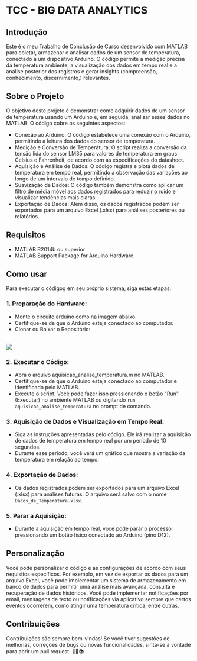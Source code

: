 # TCC - BIG DATA ANALYTICS

## Introdução

Este é o meu Trabalho de Conclusão de Curso desenvolvido com MATLAB para coletar, armazenar e analisar dados de um sensor de temperatura, conectado a um dispositivo Arduino. O código permite a medição precisa da temperatura ambiente, a visualização dos dados em tempo real e a análise posterior dos registros e gerar insights (compreensão, conhecimento, discernimento,) relevantes.

## Sobre o Projeto

O objetivo deste projeto é demonstrar como adquirir dados de um sensor de temperatura usando um Arduino e, em seguida, analisar esses dados no MATLAB. O código cobre os seguintes aspectos:

- Conexão ao Arduino: O código estabelece uma conexão com o Arduino, permitindo a leitura dos dados do sensor de temperatura.
- Medição e Conversão de Temperatura: O script realiza a conversão da tensão lida do sensor LM35 para valores de temperatura em graus Celsius e Fahrenheit, de acordo com as especificações do datasheet.
- Aquisição e Análise de Dados: O código registra e plota dados de temperatura em tempo real, permitindo a observação das variações ao longo de um intervalo de tempo definido.
- Suavização de Dados: O código também demonstra como aplicar um filtro de média móvel aos dados registrados para reduzir o ruído e visualizar tendências mais claras.
- Exportação de Dados: Além disso, os dados registrados podem ser exportados para um arquivo Excel (.xlsx) para análises posteriores ou relatórios.

## Requisitos 

- MATLAB R2014b ou superior
- MATLAB Support Package for Arduino Hardware

## Como usar 

Para executar o códigog em seu próprio sistema, siga estas etapas:

### 1. Preparação do Hardware:

- Monte o circuito arduino como na imagem abaixo.
- Certifique-se de que o Arduino esteja conectado ao computador.
- Clonar ou Baixar o Repositório:

<br><img src="https://cdn.discordapp.com/attachments/1002050908156334082/1153109437100347413/Medidor_de_Temperatura.png">

### 2. Executar o Código:

- Abra o arquivo aquisicao_analise_temperatura.m no MATLAB.
- Certifique-se de que o Arduino esteja conectado ao computador e identificado pelo MATLAB.
- Execute o script. Você pode fazer isso pressionando o botão "Run" (Executar) no ambiente MATLAB ou digitando `run aquisicao_analise_temperatura` no prompt de comando.

### 3. Aquisição de Dados e Visualização em Tempo Real:

- Siga as instruções apresentadas pelo código. Ele irá realizar a aquisição de dados de temperatura em tempo real por um período de 10 segundos.
- Durante esse período, você verá um gráfico que mostra a variação da temperatura em relação ao tempo.

### 4. Exportação de Dados:

- Os dados registrados podem ser exportados para um arquivo Excel (.xlsx) para análises futuras. O arquivo será salvo com o nome `Dados_de_Temperatura.xlsx`.

### 5. Parar a Aquisição:

- Durante a aquisição em tempo real, você pode parar o processo pressionando um botão físico conectado ao Arduino (pino D12).

## Personalização

Você pode personalizar o código e as configurações de acordo com seus requisitos específicos. Por exemplo, em vez de exportar os dados para um arquivo Excel, você pode implementar um sistema de armazenamento em banco de dados para permitir uma análise mais avançada, consulta e recuperação de dados históricos. Você pode implementar notificações por email, mensagens de texto ou notificações via aplicativo sempre que certos eventos ocorrerem, como atingir uma temperatura crítica, entre outras.

## Contribuições

Contribuições são sempre bem-vindas! Se você tiver sugestões de melhorias, correções de bugs ou novas funcionalidades, sinta-se à vontade para abrir um pull request. 👨‍💻📚
